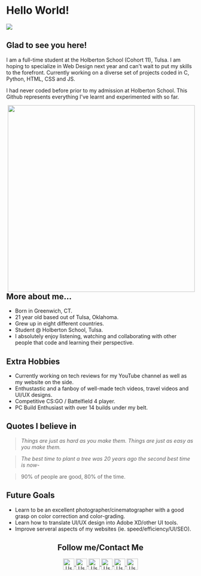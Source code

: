 # Hello World!
![](https://www.geeksultd.com/wp-content/uploads/2020/08/118014278_2904057629706075_8654455818989398520_o-1.jpg)
## Glad to see you here!
I am a full-time student at the Holberton School (Cohort 11), Tulsa. I am hoping to specialize in Web Design next year and can't wait to put my skills to the forefront. Currently working on a diverse set of projects coded in C, Python, HTML, CSS and JS.

I had never coded before prior to my admission at Holberton School. This Github represents everything I've learnt and experimented with so far.

<img align="right" width="500" src="https://www.geeksultd.com/wp-content/uploads/2020/08/20200804_222202.jpg">

## More about me...
- Born in Greenwich, CT.
- 21 year old based out of Tulsa, Oklahoma.
- Grew up in eight different countries.
- Student @ Holberton School, Tulsa.
- I absolutely enjoy listening, watching and collaborating with other people that code and learning their perspective.

## Extra Hobbies
- Currently working on tech reviews for my YouTube channel as well as my website on the side.
- Enthustastic and a fanboy of well-made tech videos, travel videos and UI/UX designs.
- Competitive CS:GO / Battelfield 4 player.
- PC Build Enthusiast with over 14 builds under my belt.

## Quotes I believe in
> *Things are just as hard as you make them. Things are just as easy as you make them.*

> *The best time to plant a tree was 20 years ago the second best time is now*-

> 90% of people are good, 80% of the time.

## Future Goals
- Learn to be an excellent photographer/cinematographer with a good grasp on color correction and color-grading.
- Learn how to translate UI/UX design into Adobe XD/other UI tools.
- Improve serveral aspects of my websites (ie. speed/efficiency/UI/SEO).

<h2 align="center">Follow me/Contact Me</h2>
<p align="center">
	<a href="https://github.com/UsmanGTA">
		<img align="center" alt="Usman's Github" width="30px" src="https://cdn.jsdelivr.net/npm/simple-icons@v3/icons/github.svg" />
	</a>
	<a href="https://www.facebook.com/UsmanAJabbarShaikh">
		<img align="center" alt="Usman's Facebook" width="30px" src="https://cdn.jsdelivr.net/npm/simple-icons@v3/icons/facebook.svg" />
	</a>
	<a href="https://www.instagram.com/usmangta/">
		<img align="center" alt="Usman's Instagram" width="30px" src="https://cdn.jsdelivr.net/npm/simple-icons@v3/icons/instagram.svg" />
	</a>
	<a href="https://www.youtube.com/UsmanGTA">
		<img align="center" alt="Usman's YouTube" width="30px" src="https://cdn.jsdelivr.net/npm/simple-icons@3.4.0/icons/youtube.svg" />
	</a>
	<a href="https://www.linkedin.com/in/usman-abdul-jabbar/">
		<img align="center" alt="Usman's Linkedin" width="30px" src="https://cdn.jsdelivr.net/npm/simple-icons@v3/icons/linkedin.svg" />
	</a>
	<a href="mailto:usman@geeksultd.com?Subject=Hello%20Usman">
		<img align="center" alt="Usman's Email" width="30px" src="https://cdn.jsdelivr.net/npm/simple-icons@3.4.0/icons/gmail.svg" />
	</a>
</p>
